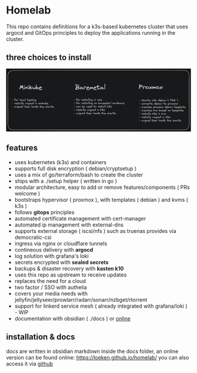 # Homelab
This repo contains definitions for a k3s-based kubernetes cluster that uses argocd and GitOps principles to deploy the applications running in the cluster. 

## three choices to install
![three choices to install](/docs/Excalidraw/three-choices.png)

## features

- uses kubernetes (k3s) and containers
- supports full disk encryption ( debian/cryptsetup )
- uses a mix of go/terraform/bash to create the cluster
- ships with a ./setup helper ( written in go )
- modular architecture, easy to add or remove features/components ( PRs welcome )
- bootstraps hypervisor ( proxmox ), with templates ( debian ) and kvms ( k3s )
- follows **gitops** principles
- automated certificate management with cert-manager
- automated ip management with external-dns
- supports external storage ( iscsi/nfs ) such as truenas provides via democratic-csi
- ingress via nginx or cloudflare tunnels
- contineous delivery with **argocd**
- log solution with grafana's loki
- secrets encrypted with **sealed secrets**
- backups & disaster recovery with **kasten k10**
- uses this repo as upstream to receive updates
- replaces the need for a cloud
- two factor / SSO with authelia
- covers your media needs with jellyfin/jellyseer/prowlarr/radarr/sonarr/nzbget/rtorrent
- support for linkerd service mesh ( already integrated with grafana/loki ) - WIP
- documentation with obsidian ( ./docs ) or [online](https://loeken.github.io/homelab)

## installation & docs
docs are written in obsidian markdown inside the docs folder, an online version can be found online: https://loeken.github.io/homelab/ you can also access it via [github](https://github.com/loeken/homelab/blob/main/docs/index.md)

